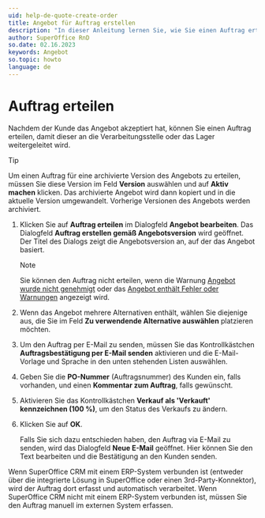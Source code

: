 ```yaml
---
uid: help-de-quote-create-order
title: Angebot für Auftrag erstellen
description: "In dieser Anleitung lernen Sie, wie Sie einen Auftrag erteilen."
author: SuperOffice RnD
so.date: 02.16.2023
keywords: Angebot
so.topic: howto
language: de
---
```


# Auftrag erteilen

Nachdem der Kunde das Angebot akzeptiert hat, können Sie einen Auftrag erteilen, damit dieser an die Verarbeitungsstelle oder das Lager weitergeleitet wird.

> [!TIP]
> Um einen Auftrag für eine archivierte Version des Angebots zu erteilen, müssen Sie diese Version im Feld **Version** auswählen und auf **Aktiv machen** klicken. Das archivierte Angebot wird dann kopiert und in die aktuelle Version umgewandelt. Vorherige Versionen des Angebots werden archiviert.

1. Klicken Sie auf **Auftrag erteilen** im Dialogfeld **Angebot bearbeiten**. Das Dialogfeld **Auftrag erstellen gemäß Angebotsversion** wird geöffnet. Der Titel des Dialogs zeigt die Angebotsversion an, auf der das Angebot basiert.

    > [!NOTE]
    > Sie können den Auftrag nicht erteilen, wenn die Warnung [Angebot wurde nicht genehmigt][1] oder das [Angebot enthält Fehler oder Warnungen][2] angezeigt wird.

1. Wenn das Angebot mehrere Alternativen enthält, wählen Sie diejenige aus, die Sie im Feld **Zu verwendende Alternative auswählen** platzieren möchten.
1. Um den Auftrag per E-Mail zu senden, müssen Sie das Kontrollkästchen **Auftragsbestätigung per E-Mail senden** aktivieren und die E-Mail-Vorlage und Sprache in den unten stehenden Listen auswählen.
1. Geben Sie die **PO-Nummer** (Auftragsnummer) des Kunden ein, falls vorhanden, und einen **Kommentar zum Auftrag**, falls gewünscht.
1. Aktivieren Sie das Kontrollkästchen **Verkauf als 'Verkauft' kennzeichnen (100 %)**, um den Status des Verkaufs zu ändern.
1. Klicken Sie auf **OK**.

    Falls Sie sich dazu entschieden haben, den Auftrag via E-Mail zu senden, wird das Dialogfeld **Neue E-Mail** geöffnet. Hier können Sie den Text bearbeiten und die Bestätigung an den Kunden senden.

Wenn SuperOffice CRM mit einem ERP-System verbunden ist (entweder über die integrierte Lösung in SuperOffice oder einen 3rd-Party-Konnektor), wird der Auftrag dort erfasst und automatisch verarbeitet. Wenn SuperOffice CRM nicht mit einem ERP-System verbunden ist, müssen Sie den Auftrag manuell im externen System erfassen.

<!-- Referenced links -->
[1]: approve.md
[2]: add-product.md#warning

<!-- Referenced images -->
